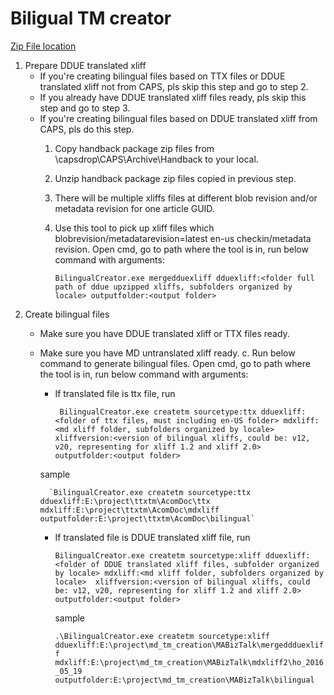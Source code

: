 # Biligual TM creator

[Zip File location](https://microsoft.sharepoint.com/teams/Visual_Studio_China/MSDN/Shared%20Documents/Open%20Localization/Tools/BilingualCreator.zip)

1. Prepare DDUE translated xliff
    * If you're creating bilingual files based on TTX files or DDUE translated xliff not from CAPS, pls skip this step and go to step 2.
    * If you already have DDUE translated xliff files ready, pls skip this step and go to step 3.
    * If you're creating bilingual files based on DDUE translated xliff from CAPS, pls do this step.
        1. Copy handback package zip files from \\capsdrop\CAPS\Archive\Handback to your local.
		2. Unzip handback package zip files copied in previous step.
		3. There will be multiple xliffs files at different blob revision and/or metadata revision for one article GUID.
		4. Use this tool to pick up xliff files which blobrevision/metadatarevision=latest en-us checkin/metadata revision. Open cmd, go to path where the tool is in, run below command with arguments:

		    `BilingualCreator.exe mergedduexliff dduexliff:<folder full path of ddue upzipped xliffs, subfolders organized by locale> outputfolder:<output folder>`
2. Create bilingual files
    * Make sure you have DDUE translated xliff or TTX files ready.
	* Make sure you have MD untranslated xliff ready.
	c. Run below command to generate bilingual files. Open cmd, go to path where the tool is in, run below command with arguments:
	    * If translated file is ttx file, run 

          ` BilingualCreator.exe createtm sourcetype:ttx dduexliff:<folder of ttx files, must including en-US folder> mdxliff:<md xliff folder, subfolders organized by locale>  xliffversion:<version of bilingual xliffs, could be: v12, v20, representing for xliff 1.2 and xliff 2.0>  outputfolder:<output folder>`
		 
         sample

			`BilingualCreator.exe createtm sourcetype:ttx dduexliff:E:\project\ttxtm\AcomDoc\ttx mdxliff:E:\project\ttxtm\AcomDoc\mdxliff outputfolder:E:\project\ttxtm\AcomDoc\bilingual`
        
        * If translated file is DDUE translated xliff file, run

		    `BilingualCreator.exe createtm sourcetype:xliff dduexliff:<folder of DDUE translated xliff files, subfolder organized by locale> mdxliff:<md xliff folder, subfolders organized by locale>  xliffversion:<version of bilingual xliffs, could be: v12, v20, representing for xliff 1.2 and xliff 2.0>  outputfolder:<output folder>`
			
			sample

			`.\BilingualCreator.exe createtm sourcetype:xliff dduexliff:E:\project\md_tm_creation\MABizTalk\mergeddduexliff mdxliff:E:\project\md_tm_creation\MABizTalk\mdxliff2\ho_2016_05_19  outputfolder:E:\project\md_tm_creation\MABizTalk\bilingual`
			
